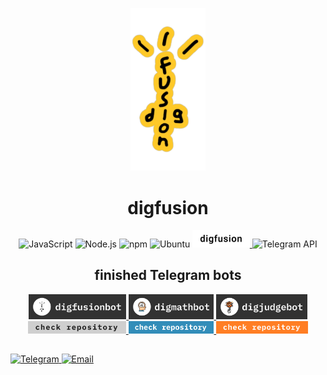 <p align="center">
  <img src="media/digfusionLogos/digfusionYellow.PNG" alt="Logo" width="120">
</p>
<h1 align="center">digfusion</h1>

<div align="center">
  
  ![JavaScript](https://img.shields.io/badge/-JavaScript-F7DF1E?style=for-the-badge&logo=javascript&logoColor=black)
  ![Node.js](https://img.shields.io/badge/-Node.js-339933?style=for-the-badge&logo=node.js&logoColor=white)
  ![npm](https://img.shields.io/badge/-npm-CB3837?style=for-the-badge&logo=npm&logoColor=white)
  ![Ubuntu](https://img.shields.io/badge/-Ubuntu-E95420?style=for-the-badge&logo=ubuntu&logoColor=white)
<a href="https://t.me/digfusion">
  <img src="media\botBlanks\digfusionbot\logoBlank.png" alt="1" height="27.61">
</a>
![Telegram API](https://img.shields.io/badge/-Telegram%20API-2CA5E0?style=for-the-badge&logo=telegram&logoColor=white)

</div>

<h2 align="center">finished Telegram bots</h2>

<div align="center">

<a href="https://t.me/digfusionbot">
  <img src="media\botBlanks\digfusionbot\blank.png" alt="1" height="40">
</a>
<a href="https://t.me/digmathbot">
  <img src="media\botBlanks\digmathbot\blank.png" alt="2" height="40">
</a>
<a href="https://t.me/digjudgebot">
  <img src="media\botBlanks\digjudgebot\blank.png" alt="3" height="40">
</a>
</div>

<div align="center">
<a href="https://github.com/qu1z3x/digfusionbot">
  <img src="media\botBlanks\digfusionbot\repoButton.png" alt="1" height="20">
</a>
<a href="https://github.com/qu1z3x/digmathbot">
  <img src="media\botBlanks\digmathbot\repoButton.png" alt="2" height="20">
</a>
<a href="https://github.com/qu1z3x/digjudgebot">
  <img src="media\botBlanks\digjudgebot\repoButton.png" alt="3" height="20">
</a>
</div>

##

<p align="left">
  <a href="https://t.me/your_telegram_profile">
    <img src="https://img.shields.io/badge/Telegram-0088CC?style=for-the-badge&logo=telegram&logoColor=white" alt="Telegram">
  </a>
  <a href="mailto:your_email@example.com">
    <img src="https://img.shields.io/badge/Email-D14836?style=for-the-badge&logo=gmail&logoColor=white" alt="Email">
  </a>
</p>

<!---
## Обо мне
- 🔭 Сейчас работаю над [Проектом]
- 🌱 Изучаю **[Технологии]**
- 💬 Спрашивайте меня о **[Ваши Специализации]**
- 📫 Свяжитесь со мной: [email@example.com](mailto:email@example.com)

## Статистика GitHub
![Ваша статистика](https://github-readme-stats.vercel.app/api?qu1z3x&show_icons=true&theme=radical)
-->
